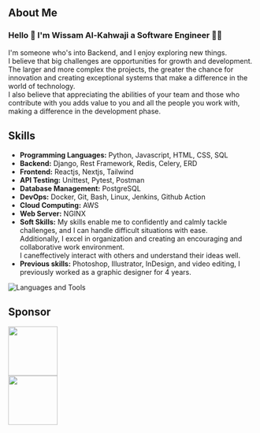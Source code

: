 ## About Me
### Hello 👋 I'm Wissam Al-Kahwaji a Software Engineer 👨‍💻
I'm someone who's into Backend, and I enjoy exploring new things.<br>
I believe that big challenges are opportunities for growth and development. The larger and more complex the projects, the greater the chance for innovation and creating exceptional systems that make a difference in the world of technology.<br>
I also believe that appreciating the abilities of your team and those who contribute with you adds value to you and all the people you work with, making a difference in the development phase.


## Skills
- **Programming Languages:** Python, Javascript, HTML, CSS, SQL
- **Backend:** Django, Rest Framework, Redis, Celery, ERD
- **Frontend:** Reactjs, Nextjs, Tailwind
- **API Testing:** Unittest, Pytest, Postman
- **Database Management:** PostgreSQL
- **DevOps:** Docker, Git, Bash, Linux, Jenkins, Github Action
- **Cloud Computing:** AWS
- **Web Server:** NGINX
- **Soft Skills:** My skills enable me to confidently and calmly tackle challenges, and I can handle difficult situations with ease.<br>
Additionally, I excel in organization and creating an encouraging and collaborative work environment.<br>
I caneffectively interact with others and understand their ideas well.<br>
- **Previous skills:** Photoshop, Illustrator, InDesign, and video editing, I previously worked as a graphic designer for 4 years.

![Languages and Tools](https://skillicons.dev/icons?i=django,react,nextjs,tailwind,python,html,css,js,postgresql,docker,jenkins,githubactions,linux,bash,aws,nginx,git,postman,redis,markdown&perline=10)

## Sponsor

<div> 
  <a href="https://www.patreon.com/wissamalkahwaij">
  <img src="https://img.shields.io/badge/Patreon-F96854?style=for-the-badge&logo=patreon&logoColor=white" width="100">
  </a>
  <br>
  <a href="https://www.paypal.me/wissamkahwaji">
<img src="https://img.shields.io/badge/PayPal-00457C?style=for-the-badge&logo=paypal&logoColor=white" width="100">
</div>
  </a>
